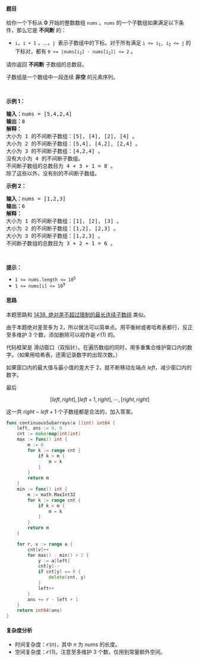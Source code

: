 #### 题目  

<p>给你一个下标从 <strong>0</strong> 开始的整数数组 <code>nums</code> 。<code>nums</code> 的一个子数组如果满足以下条件，那么它是 <strong>不间断</strong> 的：</p>

<ul>
	<li><code>i</code>，<code>i + 1</code> ，...，<code>j</code><sub> </sub> 表示子数组中的下标。对于所有满足 <code>i &lt;= i<sub>1</sub>, i<sub>2</sub> &lt;= j</code> 的下标对，都有 <code>0 &lt;= |nums[i<sub>1</sub>] - nums[i<sub>2</sub>]| &lt;= 2</code> 。</li>
</ul>

<p>请你返回 <strong>不间断</strong> 子数组的总数目。</p>

<p>子数组是一个数组中一段连续 <strong>非空</strong> 的元素序列。</p>

<p> </p>

<p><strong>示例 1：</strong></p>

<pre><b>输入：</b>nums = [5,4,2,4]
<strong>输出：</strong>8
<b>解释：</b>
大小为 1 的不间断子数组：[5], [4], [2], [4] 。
大小为 2 的不间断子数组：[5,4], [4,2], [2,4] 。
大小为 3 的不间断子数组：[4,2,4] 。
没有大小为 4 的不间断子数组。
不间断子数组的总数目为 4 + 3 + 1 = 8 。
除了这些以外，没有别的不间断子数组。
</pre>

<p><strong>示例 2：</strong></p>

<pre><b>输入：</b>nums = [1,2,3]
<b>输出：</b>6
<b>解释：</b>
大小为 1 的不间断子数组：[1], [2], [3] 。
大小为 2 的不间断子数组：[1,2], [2,3] 。
大小为 3 的不间断子数组：[1,2,3] 。
不间断子数组的总数目为 3 + 2 + 1 = 6 。
</pre>

<p> </p>

<p><strong>提示：</strong></p>

<ul>
	<li><code>1 &lt;= nums.length &lt;= 10<sup>5</sup></code></li>
	<li><code>1 &lt;= nums[i] &lt;= 10<sup>9</sup></code></li>
</ul>
 
#### 思路  

本题思路和 [1438. 绝对差不超过限制的最长连续子数组](https://leetcode.cn/problems/longest-continuous-subarray-with-absolute-diff-less-than-or-equal-to-limit/) 类似。

由于本题绝对差至多为 $2$，所以做法可以简单点。用平衡树或者哈希表都行，反正至多维护 $3$ 个数，添加删除可以视作是 $\mathcal{O}(1)$ 的。

代码框架是 滑动窗口（双指针）。在遍历数组的同时，用多重集合维护窗口内的数字。（如果用哈希表，还需记录数字的出现次数。）

如果窗口内的最大值与最小值的差大于 $2$，就不断移动左端点 $\textit{left}$，减少窗口内的数字。

最后

$$
[\textit{left},\textit{right}],[\textit{left}+1,\textit{right}],\cdots,[\textit{right},\textit{right}]
$$

这一共 $\textit{right}-\textit{left}+1$ 个子数组都是合法的，加入答案。

```go 
func continuousSubarrays(a []int) int64 {
	left, ans := 0, 0
	cnt := make(map[int]int)
	max := func() int {
		m := 0
		for k := range cnt {
			if k > m {
				m = k
			}
		}
		return m
	}
	min := func() int {
		m := math.MaxInt32
		for k := range cnt {
			if k < m {
				m = k
			}
		}
		return m
	}

	for r, v := range a {
		cnt[v]++
		for max() - min() > 2 {
			y := a[left]
			cnt[y]--
			if cnt[y] == 0 {
				delete(cnt, y)
			}
			left++
		}
		ans += r - left + 1
	}
	return int64(ans)
}
```

#### 复杂度分析  

- 时间复杂度：$\mathcal{O}(n)$，其中 $n$ 为 $\textit{nums}$ 的长度。
- 空间复杂度：$\mathcal{O}(1)$。注意至多维护 $3$ 个数，仅用到常量额外空间。